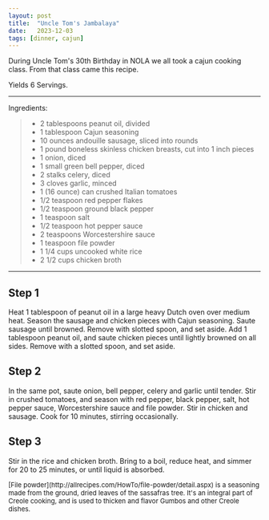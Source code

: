 ```yaml
---
layout: post
title:  "Uncle Tom's Jambalaya"
date:   2023-12-03
tags: [dinner, cajun]
---
```


During Uncle Tom's 30th Birthday in NOLA we all took a cajun cooking class. From that class came this recipe.

Yields 6 Servings.

---

Ingredients:

> * 2 tablespoons peanut oil, divided
> * 1 tablespoon Cajun seasoning
> * 10 ounces andouille sausage, sliced into rounds
> * 1 pound boneless skinless chicken breasts, cut into 1 inch pieces
> * 1 onion, diced
> * 1 small green bell pepper, diced
> * 2 stalks celery, diced
> * 3 cloves garlic, minced
> * 1 (16 ounce) can crushed Italian tomatoes
> * 1/2 teaspoon red pepper flakes
> * 1/2 teaspoon ground black pepper
> * 1 teaspoon salt
> * 1/2 teaspoon hot pepper sauce
> * 2 teaspoons Worcestershire sauce
> * 1 teaspoon file powder
> * 1 1/4 cups uncooked white rice
> * 2 1/2 cups chicken broth

---

## Step 1
Heat 1 tablespoon of peanut oil in a large heavy Dutch oven over medium heat. Season the sausage and chicken pieces with Cajun seasoning. Saute sausage until browned. Remove with slotted spoon, and set aside. Add 1 tablespoon peanut oil, and saute chicken pieces until lightly browned on all sides. Remove with a slotted spoon, and set aside.

## Step 2
In the same pot, saute onion, bell pepper, celery and garlic until tender. Stir in crushed tomatoes, and season with red pepper, black pepper, salt, hot pepper sauce, Worcestershire sauce and file powder. Stir in chicken and sausage. Cook for 10 minutes, stirring occasionally.

## Step 3
Stir in the rice and chicken broth. Bring to a boil, reduce heat, and simmer for 20 to 25 minutes, or until liquid is absorbed.

<font size=2>
[File powder](http://allrecipes.com/HowTo/file-powder/detail.aspx) is a seasoning made from the ground, dried leaves of the sassafras tree. It's an integral part of Creole cooking, and is used to thicken and flavor Gumbos and other Creole dishes.
</font>

